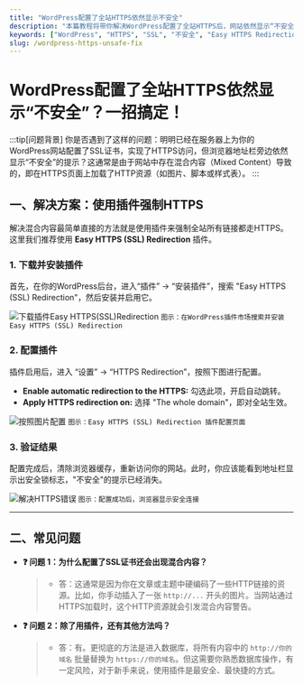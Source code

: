 ```yaml
---
title: "WordPress配置了全站HTTPS依然显示不安全"
description: "本篇教程将带你解决WordPress配置了全站HTTPS后，网站依然显示“不安全”的问题，通过使用Easy HTTPS (SSL) Redirection插件，轻松实现全站HTTPS。"
keywords: ["WordPress", "HTTPS", "SSL", "不安全", "Easy HTTPS Redirection"]
slug: /wordpress-https-unsafe-fix
---
```


# WordPress配置了全站HTTPS依然显示“不安全”？一招搞定！

:::tip[问题背景]
你是否遇到了这样的问题：明明已经在服务器上为你的WordPress网站配置了SSL证书，实现了HTTPS访问，但浏览器地址栏旁边依然显示“不安全”的提示？这通常是由于网站中存在混合内容（Mixed Content）导致的，即在HTTPS页面上加载了HTTP资源（如图片、脚本或样式表）。
:::

## 一、解决方案：使用插件强制HTTPS

解决混合内容最简单直接的方法就是使用插件来强制全站所有链接都走HTTPS。这里我们推荐使用 **Easy HTTPS (SSL) Redirection** 插件。

### 1. 下载并安装插件

首先，在你的WordPress后台，进入“插件” -> “安装插件”，搜索 "Easy HTTPS (SSL) Redirection"，然后安装并启用它。

![下载插件Easy HTTPS(SSL)Redirection](https://list.ucards.store/d/img/easy-https-redirection-bs.png)
`图示：在WordPress插件市场搜索并安装Easy HTTPS (SSL) Redirection`

### 2. 配置插件

插件启用后，进入 “设置” -> “HTTPS Redirection”，按照下图进行配置。

- **Enable automatic redirection to the HTTPS:** 勾选此项，开启自动跳转。
- **Apply HTTPS redirection on:** 选择 "The whole domain"，即对全站生效。

![按照图片配置](https://list.ucards.store/d/img/easy-https-redirection-xl.png)
`图示：Easy HTTPS (SSL) Redirection 插件配置页面`

### 3. 验证结果

配置完成后，清除浏览器缓存，重新访问你的网站。此时，你应该能看到地址栏显示出安全锁标志，"不安全"的提示已经消失。

![解决HTTPS错误](https://list.ucards.store/d/img/https-error-ih.png)
`图示：配置成功后，浏览器显示安全连接`

---

## 二、常见问题

- **❓ 问题 1：为什么配置了SSL证书还会出现混合内容？**
  > - 答：这通常是因为你在文章或主题中硬编码了一些HTTP链接的资源。比如，你手动插入了一张 `http://...` 开头的图片。当网站通过HTTPS加载时，这个HTTP资源就会引发混合内容警告。

- **❓ 问题 2：除了用插件，还有其他方法吗？**
  > - 答：有。更彻底的方法是进入数据库，将所有内容中的 `http://你的域名` 批量替换为 `https://你的域名`。但这需要你熟悉数据库操作，有一定风险，对于新手来说，使用插件是最安全、最快捷的方式。
